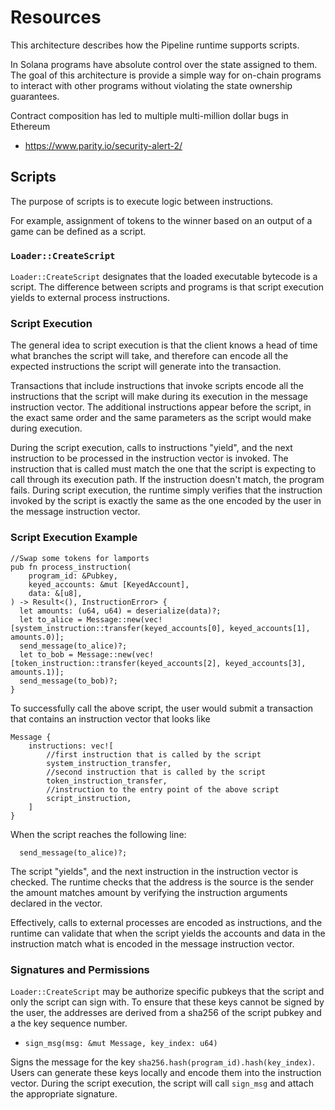 # Resources

This architecture describes how the Pipeline runtime supports scripts. 

In Solana programs have absolute control over the state assigned to them.  The
goal of this architecture is provide a simple way for on-chain programs to
interact with other programs without violating the state ownership guarantees.

Contract composition has led to multiple multi-million dollar bugs in Ethereum

* https://www.parity.io/security-alert-2/

## Scripts

The purpose of scripts is to execute logic between instructions.

For example, assignment of tokens to the winner based on an output of a game can
be defined as a script.

### `Loader::CreateScript`

`Loader::CreateScript` designates that the loaded executable bytecode is a
script. The difference between scripts and programs is that script execution
yields to external process instructions.

### Script Execution

The general idea to script execution is that the client knows a head of time
what branches the script will take, and therefore can encode all the expected
instructions the script will generate into the transaction.

Transactions that include instructions that invoke scripts encode all the
instructions that the script will make during its execution in the message
instruction vector.  The additional instructions appear before the script, in the
exact same order and the same parameters as the script would make during
execution.

During the script execution, calls to instructions "yield", and the next
instruction to be processed in the instruction vector is invoked.  The
instruction that is called must match the one that the script is expecting to
call through its execution path.  If the instruction doesn't match, the program
fails.  During script execution, the runtime simply verifies that the
instruction invoked by the script is exactly the same as the one encoded by the
user in the message instruction vector.

### Script Execution Example

```
//Swap some tokens for lamports
pub fn process_instruction(
    program_id: &Pubkey,
    keyed_accounts: &mut [KeyedAccount],
    data: &[u8],
) -> Result<(), InstructionError> {
  let amounts: (u64, u64) = deserialize(data)?;
  let to_alice = Message::new(vec![system_instruction::transfer(keyed_accounts[0], keyed_accounts[1], amounts.0)];
  send_message(to_alice)?;
  let to_bob = Message::new(vec![token_instruction::transfer(keyed_accounts[2], keyed_accounts[3], amounts.1)];
  send_message(to_bob)?;
}

```

To successfully call the above script, the user would submit a transaction that
contains an instruction vector that looks like

```
Message {
    instructions: vec![
        //first instruction that is called by the script
        system_instruction_transfer,
        //second instruction that is called by the script
        token_instruction_transfer,
        //instruction to the entry point of the above script
        script_instruction,
    ]
}
```

When the script reaches the following line:

```
  send_message(to_alice)?;
```

The script "yields", and the next instruction in the instruction vector is
checked.  The runtime checks that the address is the source is the sender the
amount matches amount by verifying the instruction arguments declared in the
vector.

Effectively, calls to external processes are encoded as instructions, and the
runtime can validate that when the script yields the accounts and data
in the instruction match what is encoded in the message instruction vector.

### Signatures and Permissions

`Loader::CreateScript` may be authorize specific pubkeys that the script and
only the script can sign with.  To ensure that these keys cannot be signed by
the user, the addresses are derived from a sha256 of the script pubkey and a
the key sequence number.

* `sign_msg(msg: &mut Message, key_index: u64)`

Signs the message for the key `sha256.hash(program_id).hash(key_index)`.  Users
can generate these keys locally and encode them into the instruction vector.
During the script execution, the script will call `sign_msg` and attach the
appropriate signature.

